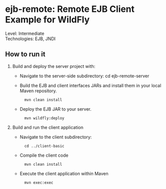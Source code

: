 ejb-remote: Remote EJB Client Example for WildFly
===================================== 
Level: Intermediate  
Technologies: EJB, JNDI  

How to run it
-----------

1. Build and deploy the server project with:    

    * Navigate to the server-side subdirectory:
            cd ejb-remote-server
    * Build the EJB and client interfaces JARs and install them in your local Maven repository.

            mvn clean install        
    * Deploy the EJB JAR to your server. 

            mvn wildfly:deploy
2. Build and run the client application
    * Navigate to the client subdirectory:

            cd ../client-basic
    * Compile the client code

            mvn clean install
    * Execute the client application within Maven

            mvn exec:exec
